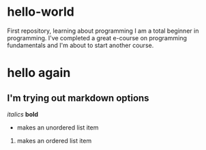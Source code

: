 # hello-world
First repository, learning about programming 
I am a total beginner in programming. I've completed a great e-course on programming fundamentals and I'm about to start another course.  
# hello again
## I'm trying out markdown options
*italics*
**bold**
- makes an unordered list item
1. makes an ordered list item
